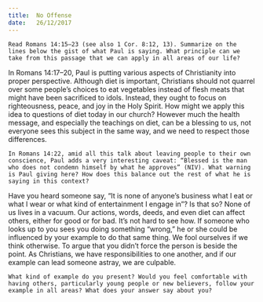 ```yaml
---
title:  No Offense
date:   26/12/2017
---
```


`Read Romans 14:15–23 (see also 1 Cor. 8:12, 13). Summarize on the lines below the gist of what Paul is saying. What principle can we take from this passage that we can apply in all areas of our life?`

In Romans 14:17–20, Paul is putting various aspects of Christianity into proper perspective. Although diet is important, Christians should not quarrel over some people’s choices to eat vegetables instead of flesh meats that might have been sacrificed to idols. Instead, they ought to focus on righteousness, peace, and joy in the Holy Spirit. How might we apply this idea to questions of diet today in our church? However much the health message, and especially the teachings on diet, can be a blessing to us, not everyone sees this subject in the same way, and we need to respect those differences.

`In Romans 14:22, amid all this talk about leaving people to their own conscience, Paul adds a very interesting caveat: “Blessed is the man who does not condemn himself by what he approves” (NIV). What warning is Paul giving here? How does this balance out the rest of what he is saying in this context?`

Have you heard someone say, “It is none of anyone’s business what I eat or what I wear or what kind of entertainment I engage in”? Is that so? None of us lives in a vacuum. Our actions, words, deeds, and even diet can affect others, either for good or for bad. It’s not hard to see how. If someone who looks up to you sees you doing something “wrong,” he or she could be influenced by your example to do that same thing. We fool ourselves if we think otherwise. To argue that you didn’t force the person is beside the point. As Christians, we have responsibilities to one another, and if our example can lead someone astray, we are culpable.

`What kind of example do you present? Would you feel comfortable with having others, particularly young people or new believers, follow your example in all areas? What does your answer say about you?`